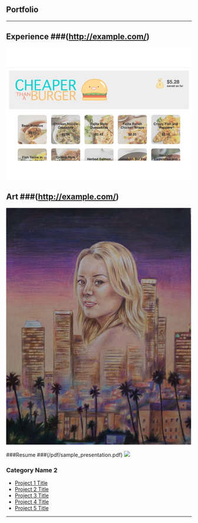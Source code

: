 ## Portfolio
---

## Experience ###(http://example.com/)

<img src="images/cheaper_than_a_burger.jpg?raw=true"/>


## Art ###(http://example.com/)
<img src="images/elissa.jpg?raw=true"/>


###Resume ###(/pdf/sample_presentation.pdf)
<img src="images/dummy_thumbnail.jpg?raw=true"/>


### Category Name 2

- [Project 1 Title](http://example.com/)
- [Project 2 Title](http://example.com/)
- [Project 3 Title](http://example.com/)
- [Project 4 Title](http://example.com/)
- [Project 5 Title](http://example.com/)

---




